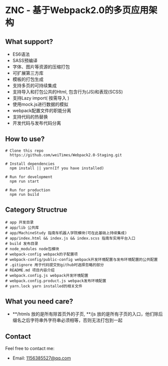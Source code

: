 # ZNC - 基于Webpack2.0的多页应用架构

## What support?

* ES6语法
* SASS预编译
* 字体、图片等资源的压缩打包
* 可扩展第三方库
* 模板的打包生成
* 支持多页的可持续集成
* 支持导入和打包公共的Html, 包含行为(JS)和表现(SCSS)
* 支持Lazy import( 按需导入 )
* 使用mock.js进行数据的模拟
* webpack配置文件的职能分离
* 支持代码的热替换
* 开发代码与发布代码分离

## How to use?

````
# Clone this repo 
  https://github.com/weiTimes/Webpack2.0-Staging.git

# Install dependencies
  npm install || yarn(If you have installed)

# Run for development
  npm run start

# Run for production
  npm run build
````

## Category Structrue
````
# app 开发目录
# app/lib 公共库
# app/MachineStudy 指南车机器人学院模块(可在此基础上持续集成)
# app/index.html && index.js && index.scss 指南车实用平台入口
# build 发布目录
# node_modules node包模块
# webpack-config webpack的子配置项
# webpack-config/public-config webpack开发环境配置与发布环境配置的公共配置
# .gitignore 用于代码提交到github时选择忽略的部分
# README.md 项目内容介绍
# webpack.config.js webpack开发环境配置
# webpack.config.product.js webpack发布环境配置
# yarn.lock yarn installed的相关文件
````

## What you need care?

* **/htmls 放的是所有除首页外的子页, **/js 放的是所有子页的入口，他们除后缀名之后字符串外字符串必须相等，否则无法打包到一起

## Contact

Feel free to contact me:

* Email: 1156385527@qq.com